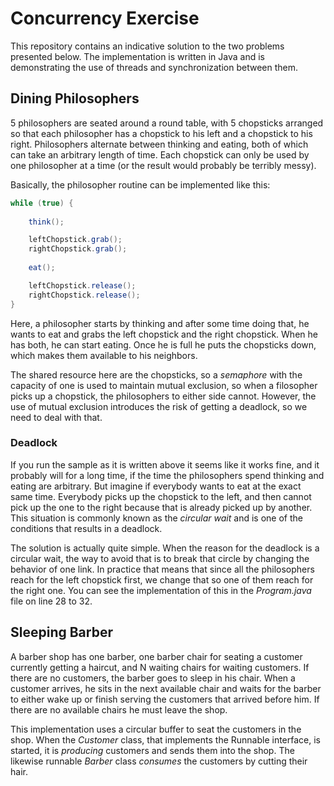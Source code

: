 # Concurrency Exercise

This repository contains an indicative solution to the two problems presented below. The implementation is written in Java and is demonstrating the use of threads and synchronization between them. 

## Dining Philosophers

5 philosophers are seated around a round table, with 5 chopsticks arranged so that each philosopher has a chopstick to his left and a chopstick to his right. Philosophers alternate between thinking and eating, both of which can take an arbitrary length of time. Each chopstick can only be used by one philosopher at a time (or the result would probably be terribly messy).

Basically, the philosopher routine can be implemented like this:
```java
while (true) {
	
	think();

	leftChopstick.grab();
	rightChopstick.grab();
	
	eat();

	leftChopstick.release();
	rightChopstick.release();
}
```

Here, a philosopher starts by thinking and after some time doing that, he wants to eat and grabs the left chopstick and the right chopstick. When he has both, he can start eating. Once he is full he puts the chopsticks down, which makes them available to his neighbors.

The shared resource here are the chopsticks, so a *semaphore* with the capacity of one is used to maintain mutual exclusion, so when a filosopher picks up a chopstick, the philosophers to either side cannot. However, the use of mutual exclusion introduces the risk of getting a deadlock, so we need to deal with that.

### Deadlock 

If you run the sample as it is written above it seems like it works fine, and it probably will for a long time, if the time the philosophers spend thinking and eating are arbitrary. But imagine if everybody wants to eat at the exact same time. Everybody picks up the chopstick to the left, and then cannot pick up the one to the right because that is already picked up by another. This situation is commonly known as the *circular wait* and is one of the conditions that results in a deadlock. 

The solution is actually quite simple. When the reason for the deadlock is a circular wait, the way to avoid that is to break that circle by changing the behavior of one link. In practice that means that since all the philosophers reach for the left chopstick first, we change that so one of them reach for the right one. You can see the implementation of this in the *Program.java* file on line 28 to 32.

## Sleeping Barber

A barber shop has one barber, one barber chair for seating a customer currently getting a haircut, and N waiting chairs for waiting customers. If there are no customers, the barber goes to sleep in his chair. When a customer arrives, he sits in the next available chair and waits for the barber to either wake up or finish serving the customers that arrived before him. If there are no available chairs he must leave the shop.

This implementation uses a circular buffer to seat the customers in the shop. When the *Customer* class, that implements the Runnable interface, is started, it is _producing_ customers and sends them into the shop. The likewise runnable *Barber* class _consumes_ the customers by cutting their hair.